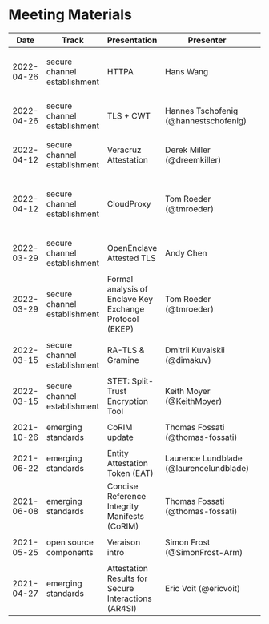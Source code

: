 # Meeting Materials

| Date | Track | Presentation | Presenter | Materials |
| --- | --- | --- | --- | --- |
| 2022-04-26 | secure channel establishment | HTTPA | Hans Wang | <ul><li>MISSREF slides</li><li>[APNIC blog](https://blog.apnic.net/2022/01/17/httpa-seeks-to-improve-https-trust-issues/)</li><li>[paper](https://arxiv.org/pdf/2110.07954.pdf)</li></ul> |
| 2022-04-26 | secure channel establishment | TLS + CWT | Hannes Tschofenig (@hannestschofenig) | <ul><li>[slides](materials/HannesTschofenig_TLS-CWT.pdf)</li><li>[IETF draft](https://datatracker.ietf.org/doc/draft-tschofenig-tls-cwt/)</li></ul> |
| 2022-04-12 | secure channel establishment | Veracruz Attestation | Derek Miller (@dreemkiller) | <ul><li>[slides](materials/DerekMiller_Veracruz.pdf</li></ul> |
| 2022-04-12 | secure channel establishment | CloudProxy | Tom Roeder (@tmroeder) | <ul><li>[original technical report for CloudProxy](https://www2.eecs.berkeley.edu/Pubs/TechRpts/2013/EECS-2013-135.html)</li><li>[datalog-based guard code](https://github.com/jlmucb/cloudproxy/blob/master/go/tao/datalog_guard.go#L40)</li><li>[listener code](https://github.com/jlmucb/cloudproxy/blob/master/go/tao/listener.go#L27)</li></ul> |
| 2022-03-29 | secure channel establishment | OpenEnclave Attested TLS | Andy Chen | <ul><li>MISSREF slides</li><li>[sample code](https://github.com/openenclave/openenclave/tree/master/samples/attested_tls)</li></ul> |
| 2022-03-29 | secure channel establishment | Formal analysis of Enclave Key Exchange Protocol (EKEP) | Tom Roeder (@tmroeder) | <ul><li>[ProVerif model](https://github.com/google/ekep-analysis)</li><li>[protocol spec](https://asylo.dev/docs/concepts/ekep.html)</li></ul> |
| 2022-03-15 | secure channel establishment | RA-TLS & Gramine | Dmitrii Kuvaiskii (@dimakuv) | <ul><li>MISSREF slides</li><li>[docs](https://graminereadthedocs.io/en/latest/attestation.html#mid-level-ra-tls-interface)</li></ul> |
| 2022-03-15 | secure channel establishment | STET: Split-Trust Encryption Tool | Keith Moyer (@KeithMoyer) | <ul><li>[code](https://github.com/GoogleCloudPlatform/stet)</li></ul> |
| 2021-10-26 | emerging standards | CoRIM update | Thomas Fossati (@thomas-fossati) | <ul><li>[slides](materials/ThomasFossati_CoRIM_update.pdf)</li></ul> |
| 2021-06-22 | emerging standards | Entity Attestation Token (EAT) | Laurence Lundblade (@laurencelundblade) | <ul><li>[slides](materials/LaurenceLundblade_EAT.pdf)</li></ul> |
| 2021-06-08 | emerging standards | Concise Reference Integrity Manifests (CoRIM) | Thomas Fossati (@thomas-fossati) | <ul><li>[slides](materials/ThomasFossati_CoRIM.pdf)</li></ul> |
| 2021-05-25 | open source components | Veraison intro | Simon Frost (@SimonFrost-Arm) | <ul><li>[slides](materials/SimonFrost_Veraison.pdf)</li></ul> |
| 2021-04-27 | emerging standards | Attestation Results for Secure Interactions (AR4SI)| Eric Voit (@ericvoit) | <ul><li>[slides](materials/EricVoit_AttestationResults.pdf)</li></ul> |
